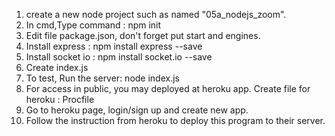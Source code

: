 1. create a new node project such as named "05a_nodejs_zoom".
2. In cmd,Type command : npm init
3. Edit file package.json, don't forget put start and engines.
4. Install express : npm install express --save 
5. Install socket io : npm install socket.io --save
6. Create index.js
7. To test, Run the server: node index.js
8. For access in public, you may deployed at heroku app. Create file for heroku : Procfile
9. Go to heroku page, login/sign up and create new app.
10. Follow the instruction from heroku to deploy this program to their server.
